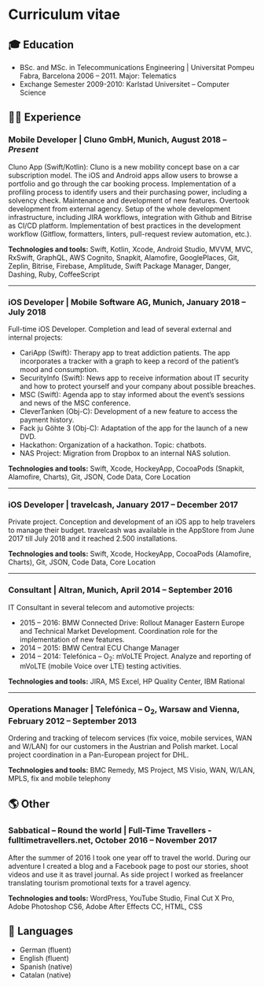# Curriculum vitae

## 🎓 Education
- BSc. and MSc. in Telecommunications Engineering | Universitat Pompeu Fabra, Barcelona
2006 – 2011.
Major: Telematics
- Exchange Semester 2009-2010: Karlstad Universitet – Computer Science

## 👨‍💻 Experience
### Mobile Developer | Cluno GmbH, Munich, August 2018 – *Present*
Cluno App (Swift/Kotlin): Cluno is a new mobility concept base on a car subscription model. The iOS and Android apps allow users to browse a portfolio and go through the car booking process. Implementation of a profiling process to identify users and their purchasing power, including a solvency check. Maintenance and development of new features. Overtook development from external agency. Setup of the whole development infrastructure, including JIRA workflows, integration with Github and Bitrise as CI/CD platform. Implementation of best practices in the development workflow (Gitflow, formatters, linters, pull-request review automation, etc.).

**Technologies and tools:** Swift, Kotlin, Xcode, Android Studio, MVVM, MVC, RxSwift, GraphQL, AWS Cognito, Snapkit, Alamofire, GooglePlaces, Git, Zeplin, Bitrise, Firebase, Amplitude, Swift Package Manager, Danger, Dashing, Ruby, CoffeeScript

***

### iOS Developer | Mobile Software AG, Munich, January 2018 – July 2018
Full-time iOS Developer. Completion and lead of several external and internal projects:

- CariApp (Swift): Therapy app to treat addiction patients. The app incorporates a tracker with a graph to keep a record of the patient’s mood and consumption.
- SecurityInfo (Swift): News app to receive information about IT security and how to protect yourself and your company about possible breaches.
- MSC (Swift): Agenda app to stay informed about the event’s sessions and news of the MSC conference.
- CleverTanken (Obj-C): Development of a new feature to access the payment history.
- Fack ju Göhte 3 (Obj-C): Adaptation of the app for the launch of a new DVD.
- Hackathon: Organization of a hackathon. Topic: chatbots.
- NAS Project: Migration from Dropbox to an internal NAS solution.

**Technologies and tools:**  Swift, Xcode, HockeyApp, CocoaPods (Snapkit, Alamofire, Charts), Git, JSON, Code Data, Core Location

***

### iOS Developer | travelcash, January 2017 – December 2017

Private project. Conception and development of an iOS app to help travelers to manage their budget. travelcash was available in the AppStore from June 2017 till July 2018 and it reached 2.500 installations.

**Technologies and tools:**  Swift, Xcode, HockeyApp, CocoaPods (Alamofire, Charts), Git, JSON, Code Data, Core Location

***

### Consultant | Altran, Munich, April 2014 – September 2016

IT Consultant in several telecom and automotive projects:

- 2015 – 2016: BMW Connected Drive: Rollout Manager Eastern Europe and Technical Market Development. Coordination role for the implementation of new features.
- 2014 – 2015: BMW Central ECU Change Manager
- 2014 – 2014: Telefónica – O<sub>2</sub>: mVoLTE Project. Analyze and reporting of mVoLTE (mobile
Voice over LTE) testing activities.

**Technologies and tools:**  JIRA, MS Excel, HP Quality Center, IBM Rational

***

### Operations Manager | Telefónica – O<sub>2</sub>, Warsaw and Vienna, February 2012 – September 2013

Ordering and tracking of telecom services (fix voice, mobile services, WAN and W/LAN) for our customers in the Austrian and Polish market. Local project coordination in a Pan-European project for DHL.

**Technologies and tools:**  BMC Remedy, MS Project, MS Visio, WAN, W/LAN, MPLS, fix and mobile telephony

## 🌎 Other
### Sabbatical – Round the world | Full-Time Travellers - fulltimetravellers.net, October 2016 – November 2017

After the summer of 2016 I took one year off to travel the world. During our adventure I created a blog and a Facebook page to post our stories, shoot videos and use it as travel journal.
As side project I worked as freelancer translating tourism promotional texts for a travel agency.

**Technologies and tools:**  WordPress, YouTube Studio, Final Cut X Pro, Adobe Photoshop CS6, Adobe After Effects CC, HTML, CSS

## 📢 Languages

- German (fluent)
- English (fluent)
- Spanish (native)
- Catalan (native)
